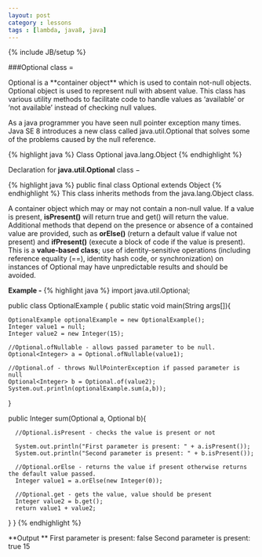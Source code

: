 ```yaml
---
layout: post
category : lessons
tags : [lambda, java8, java]
---
```

{% include JB/setup %}

###Optional class =
<p>Optional is a **container object** which is used to contain not-null objects. Optional object is used to represent null with absent value. This class has various utility methods to facilitate code to handle values as ‘available’ or ‘not available’ instead of checking null values.</p>
As a java programmer you have seen null pointer exception many times.
Java SE 8 introduces a new class called java.util.Optional that solves some of the problems caused by the null reference.

{% highlight java %}
Class Optional<T>
java.lang.Object
{% endhighlight %}

Declaration for **java.util.Optional<T>** class −

{% highlight java %}
public final class Optional<T>
extends Object
{% endhighlight %}
This class inherits methods from the java.lang.Object class.

A container object which may or may not contain a non-null value. If a value is present, **isPresent()** will return true and get() will return the value.
Additional methods that depend on the presence or absence of a contained value are provided, such as **orElse()** (return a default value if value not present) and **ifPresent()** (execute a block of code if the value is present).
This is a **value-based class**; use of identity-sensitive operations (including reference equality (==), identity hash code, or synchronization) on instances of Optional may have unpredictable results and should be avoided.

**Example -**
{% highlight java %}
import java.util.Optional;

public class OptionalExample {
   public static void main(String args[]){

    OptionalExample optionalExample = new OptionalExample();
    Integer value1 = null;
    Integer value2 = new Integer(15);
            
    //Optional.ofNullable - allows passed parameter to be null.
    Optional<Integer> a = Optional.ofNullable(value1);
            
    //Optional.of - throws NullPointerException if passed parameter is null
    Optional<Integer> b = Optional.of(value2);
    System.out.println(optionalExample.sum(a,b));
   }
	
   public Integer sum(Optional<Integer> a, Optional<Integer> b){
	
      //Optional.isPresent - checks the value is present or not
		
      System.out.println("First parameter is present: " + a.isPresent());
      System.out.println("Second parameter is present: " + b.isPresent());
		
      //Optional.orElse - returns the value if present otherwise returns the default value passed.
      Integer value1 = a.orElse(new Integer(0));
		
      //Optional.get - gets the value, value should be present
      Integer value2 = b.get();
      return value1 + value2;
   }
}
{% endhighlight %}

**Output **
First parameter is present: false
Second parameter is present: true
15



